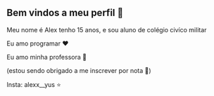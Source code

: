 ## Bem vindos a meu perfil 📸
Meu nome é Alex tenho 15 anos, e sou aluno de colégio civíco militar

Eu amo programar ❤️

Eu amo minha professora 💚

(estou sendo obrigado a me inscrever por nota 🤡)

Insta: alexx__yus ⭐
